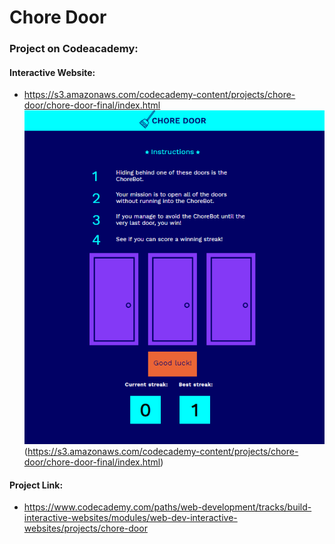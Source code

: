# Chore Door
### Project on Codeacademy:
#### Interactive Website:
- https://s3.amazonaws.com/codecademy-content/projects/chore-door/chore-door-final/index.html
![choredoor](choredoor.png)(https://s3.amazonaws.com/codecademy-content/projects/chore-door/chore-door-final/index.html)
#### Project Link:
- https://www.codecademy.com/paths/web-development/tracks/build-interactive-websites/modules/web-dev-interactive-websites/projects/chore-door
